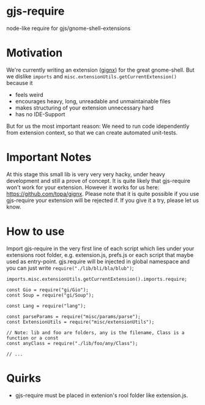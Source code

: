 gjs-require
===========

node-like require for gjs/gnome-shell-extensions

Motivation
===============
We're currently writing an extension ([gignx](https://github.com/topa/gignx)) for the great gnome-shell. But we dislike <code>imports</code> and <code>misc.extensionUtils.getCurrentExtension()</code> because it
 - feels weird
 - encourages heavy, long, unreadable and unmaintainable files
 - makes structuring of your extension unnecessary hard
 - has no IDE-Support

But for us the most important reason: We need to run code idependently from extension context, so that we can create automated unit-tests.

Important Notes
===============

At this stage this small lib is very very very hacky, under heavy development and still a prove of concept. It is quite likely that gjs-require won't work for your extension. However it works for us here: https://github.com/topa/gignx.
Please note that it is quite possible if you use gjs-require your extension will be rejected if. If you give it a try, please let us know.

How to use
==========

Import gjs-require in the very first line of each script which lies under your extensions root folder, e.g. extension.js, prefs.js or each script that maybe used as entry-point.
gjs.require will be injected in global namespace and you can just write <code>require("./lib/bli/bla/blub")</code>;

```
imports.misc.extensionUtils.getCurrentExtension().imports.require;

const Gio = require("gi/Gio");
const Soup = require("gi/Soup");

const Lang = require("lang");

const parseParams = require("misc/params/parse");
const ExtensionUtils = require("misc/extensionUtils");

// Note: lib and foo are folders, any is the filename, Class is a function or a const
const anyClass = require("./lib/foo/any/Class");

// ...

```

Quirks
======

- gjs-require must be placed in extenion's rool folder like extension.js.
